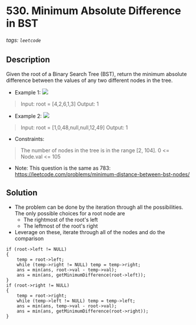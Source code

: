 # 530. Minimum Absolute Difference in BST
###### tags: `leetcode`
## Description
Given the root of a Binary Search Tree (BST), return the minimum absolute difference between the values of any two different nodes in the tree.

- Example 1:
![](https://assets.leetcode.com/uploads/2021/02/05/bst1.jpg)

>Input: root = [4,2,6,1,3]
Output: 1

- Example 2:
![](https://assets.leetcode.com/uploads/2021/02/05/bst2.jpg)

>Input: root = [1,0,48,null,null,12,49]
Output: 1

- Constraints:

>The number of nodes in the tree is in the range [2, 104].
0 <= Node.val <= 105

- Note: This question is the same as 783: https://leetcode.com/problems/minimum-distance-between-bst-nodes/

## Solution
- The problem can be done by the iteration through all the possibilities. The only possible choices for a root node are
    - The rightmost of the root's left
    - The leftmost of the root's right
- Leverage on these, iterate through all of the nodes and do the comparison
```cpp=
if (root->left != NULL)
{
    temp = root->left;
    while (temp->right != NULL) temp = temp->right;
    ans = min(ans, root->val - temp->val);
    ans = min(ans, getMinimumDifference(root->left));
}
if (root->right != NULL)
{
    temp = root->right;
    while (temp->left != NULL) temp = temp->left;
    ans = min(ans, temp->val - root->val);
    ans = min(ans, getMinimumDifference(root->right));
}
```
